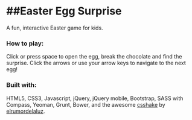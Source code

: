 ##Easter Egg Surprise
====================
A fun, interactive Easter game for kids.

### How to play:

Click or press space to open the egg, break the chocolate and find the surprise. Click the arrows or use your arrow keys to navigate to the next egg! 

### Built with:

HTML5, CSS3, Javascript, jQuery, jQuery mobile, Bootstrap, SASS with Compass, Yeoman, Grunt, Bower, and the awesome [csshake](https://github.com/elrumordelaluz/csshake) by [elrumordelaluz](https://github.com/elrumordelaluz).